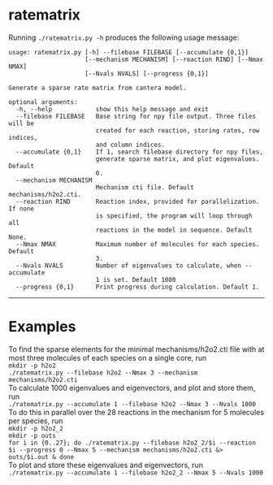 # ratematrix
Running `./ratematrix.py -h` produces the following usage message:
```
usage: ratematrix.py [-h] --filebase FILEBASE [--accumulate {0,1}]
                     [--mechanism MECHANISM] [--reaction RIND] [--Nmax NMAX]
                     [--Nvals NVALS] [--progress {0,1}]

Generate a sparse rate matrix from cantera model.

optional arguments:
  -h, --help            show this help message and exit
  --filebase FILEBASE   Base string for npy file output. Three files will be
                        created for each reaction, storing rates, row indices,
                        and column indices.
  --accumulate {0,1}    If 1, search filebase directory for npy files,
                        generate sparse matrix, and plot eigenvalues. Default
                        0.
  --mechanism MECHANISM
                        Mechanism cti file. Default mechanisms/h2o2.cti.
  --reaction RIND       Reaction index, provided for parallelization. If none
                        is specified, the program will loop through all
                        reactions in the model in sequence. Default None.
  --Nmax NMAX           Maximum number of molecules for each species. Default
                        3.
  --Nvals NVALS         Number of eigenvalues to calculate, when --accumulate
                        1 is set. Default 1000
  --progress {0,1}      Print progress during calculation. Default 1.
  ```
  -----------
# Examples
To find the sparse elements for the minimal mechanisms/h2o2.cti file with at most three molecules of each species on a single core, run  
`mkdir -p h2o2`  
`./ratematrix.py --filebase h2o2 --Nmax 3 --mechanism mechanisms/h2o2.cti`  
To calculate 1000 eigenvalues and eigenvectors, and plot and store them, run  
`./ratematrix.py --accumulate 1 --filebase h2o2 --Nmax 3 --Nvals 1000`  
To do this in parallel over the 28 reactions in the mechanism for 5 molecules per species, run  
`mkdir -p h2o2_2`  
`mkdir -p outs`  
`for i in {0..27}; do ./ratematrix.py --filebase h2o2_2/$i --reaction $i --progress 0 --Nmax 5 --mechanism mechanisms/h2o2.cti &> outs/$i.out & done`  
To plot and store these eigenvalues and eigenvectors, run   
`./ratematrix.py --accumulate 1 --filebase h2o2_2 --Nmax 5 --Nvals 1000`  
